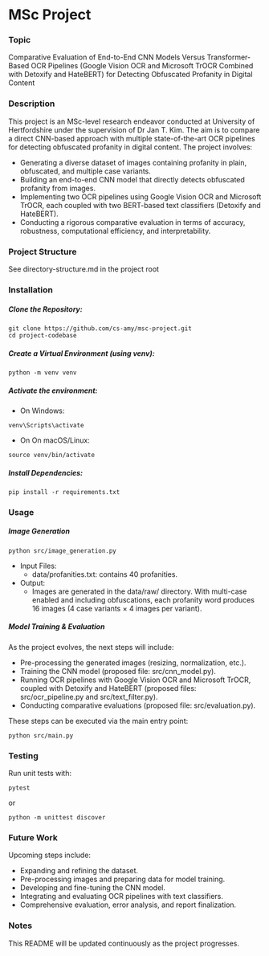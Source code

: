 # MSc Project 

### Topic
Comparative Evaluation of End-to-End CNN Models Versus Transformer-Based OCR Pipelines (Google Vision OCR and Microsoft TrOCR Combined with Detoxify and HateBERT) for Detecting Obfuscated Profanity in Digital Content

### Description
This project is an MSc-level research endeavor conducted at University of Hertfordshire under the supervision of Dr Jan T. Kim. The aim is to compare a direct CNN-based approach with multiple state-of-the-art OCR pipelines for detecting obfuscated profanity in digital content. The project involves:
- Generating a diverse dataset of images containing profanity in plain, obfuscated, and multiple case variants.
- Building an end-to-end CNN model that directly detects obfuscated profanity from images.
- Implementing two OCR pipelines using Google Vision OCR and Microsoft TrOCR, each coupled with two BERT-based text classifiers (Detoxify and HateBERT).
- Conducting a rigorous comparative evaluation in terms of accuracy, robustness, computational efficiency, and interpretability.

### Project Structure
See directory-structure.md in the project root

### Installation
##### Clone the Repository:  
####
```
git clone https://github.com/cs-amy/msc-project.git
cd project-codebase
```

##### Create a Virtual Environment (using venv):
####
```
python -m venv venv
```

##### Activate the environment:
- On Windows:
```
venv\Scripts\activate
```

- On On macOS/Linux:
```
source venv/bin/activate
```

##### Install Dependencies:
####
```
pip install -r requirements.txt
```

### Usage
##### Image Generation
####
```
python src/image_generation.py
```

- Input Files:
    - data/profanities.txt: contains 40 profanities.
- Output:
    - Images are generated in the data/raw/ directory. With multi-case enabled and including obfuscations, each profanity word produces 16 images (4 case variants × 4 images per variant).

##### Model Training & Evaluation
As the project evolves, the next steps will include:
- Pre-processing the generated images (resizing, normalization, etc.).
- Training the CNN model (proposed file: src/cnn_model.py).
- Running OCR pipelines with Google Vision OCR and Microsoft TrOCR, coupled with Detoxify and HateBERT (proposed files: src/ocr_pipeline.py and src/text_filter.py).
- Conducting comparative evaluations (proposed file: src/evaluation.py).

These steps can be executed via the main entry point:
```
python src/main.py
```

### Testing
Run unit tests with:
```
pytest
```
or
```
python -m unittest discover
```

### Future Work
Upcoming steps include:
- Expanding and refining the dataset.
- Pre-processing images and preparing data for model training.
- Developing and fine-tuning the CNN model.
- Integrating and evaluating OCR pipelines with text classifiers.
- Comprehensive evaluation, error analysis, and report finalization.

### Notes
This README will be updated continuously as the project progresses.
